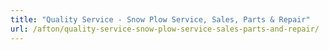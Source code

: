 ```yaml
---
title: "Quality Service - Snow Plow Service, Sales, Parts & Repair"
url: /afton/quality-service-snow-plow-service-sales-parts-and-repair/
---
```

